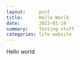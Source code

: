 ```yaml
---
layout:     post
title:      Hello World
date:       2023-01-19
summary:    Testing stuff
categories: life website
---
```


Hello world